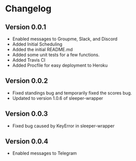 # Changelog

## Version 0.0.1

- Enabled messages to Groupme, Slack, and Discord
- Added Initial Scheduling
- Added the initial README.md
- Added some unit tests for a few functions.
- Added Travis CI
- Added Procfile for easy deployment to Heroku

## Version 0.0.2

- Fixed standings bug and temporarily fixed the scores bug.
- Updated to version 1.0.6 of sleeper-wrapper

## Version 0.0.3

- Fixed bug caused by KeyError in sleeper-wrapper

## Version 0.0.4

- Enabled messages to Telegram
